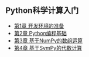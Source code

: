 ## Python科学计算入门
- [第1章 开发环境的准备](chapter1.md)
- [第2章 Python编程基础](chapter2.md)
- [第3章 基于NumPy的数组运算](chapter3.md)
- [第4章 基于SymPy的代数计算](chapter4.md)